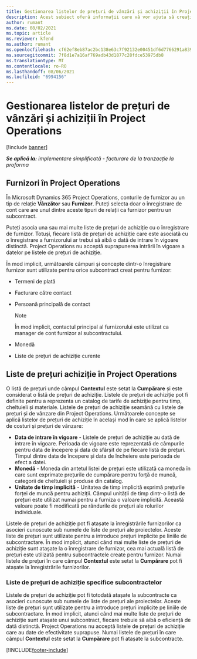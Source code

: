 ```yaml
---
title: Gestionarea listelor de prețuri de vânzări și achiziții în Project Operations
description: Acest subiect oferă informații care vă vor ajuta să creați și să întrețineți datele furnizorilor și listele de prețuri de achiziție pentru subcontractare.
author: rumant
ms.date: 08/02/2021
ms.topic: article
ms.reviewer: kfend
ms.author: rumant
ms.openlocfilehash: cf62ef8eb87ac2bc138e63c7f92132e00451df6d7766291a8399a94a070799ab
ms.sourcegitcommit: 7f8d1e7a16af769adb43d1877c28fdce53975db8
ms.translationtype: MT
ms.contentlocale: ro-RO
ms.lasthandoff: 08/06/2021
ms.locfileid: "6994156"
---
```

# <a name="vendor-and-purchase-price-list-management-in-project-operations"></a>Gestionarea listelor de prețuri de vânzări și achiziții în Project Operations

[!include [banner](../../includes/dataverse-preview.md)]

_**Se aplică la:** implementare simplificată - facturare de la tranzacție la proforma_

## <a name="vendors-in-project-operations"></a>Furnizori în Project Operations

În Microsoft Dynamics 365 Project Operations, conturile de furnizor au un tip de relație **Vânzător** sau **Furnizor**. Puteți selecta doar o înregistrare de cont care are unul dintre aceste tipuri de relații ca furnizor pentru un subcontract.

Puteți asocia una sau mai multe liste de prețuri de achiziție cu o înregistrare de furnizor. Totuși, fiecare listă de prețuri de achiziție care este asociată cu o înregistrare a furnizorului ar trebui să aibă o dată de intrare în vigoare distinctă. Project Operations nu acceptă suprapunerea intrării în vigoare a datelor pe listele de prețuri de achiziție.

În mod implicit, următoarele câmpuri și concepte dintr-o înregistrare furnizor sunt utilizate pentru orice subcontract creat pentru furnizor:

- Termeni de plată
- Facturare către contact
- Persoană principală de contact

    > [!NOTE]
    > În mod implicit, contactul principal al furnizorului este utilizat ca manager de cont furnizor al subcontractului.

- Monedă
- Liste de prețuri de achiziție curente

## <a name="purchase-price-lists-in-project-operations"></a>Liste de prețuri achiziție în Project Operations

O listă de prețuri unde câmpul **Contextul** este setat la **Cumpărare** și este considerat o listă de prețuri de achiziție. Listele de prețuri de achiziție pot fi definite pentru a reprezenta un catalog de tarife de achiziție pentru timp, cheltuieli și materiale. Listele de prețuri de achiziție seamănă cu listele de prețuri și de vânzare din Project Operations. Următoarele concepte se aplică listelor de prețuri de achiziție în același mod în care se aplică listelor de costuri și prețuri de vânzare:

- **Data de intrare în vigoare** - Listele de prețuri de achiziție au dată de intrare în vigoare. Perioada de vigoare este reprezentată de câmpurile pentru data de începere și data de sfârșit de pe fiecare listă de prețuri. Timpul dintre data de începere și data de încheiere este perioada de efect a datei.
- **Monedă** - Moneda din antetul listei de prețuri este utilizată ca moneda în care sunt exprimate prețurile de cumpărare pentru forță de muncă, categorii de cheltuieli și produse din catalog.
- **Unitate de timp implicită** - Unitatea de timp implicită exprimă prețurile forței de muncă pentru achiziții. Câmpul unității de timp dintr-o listă de prețuri este utilizat numai pentru a furniza o valoare implicită. Această valoare poate fi modificată pe rândurile de prețuri ale rolurilor individuale.

Listele de prețuri de achiziție pot fi atașate la înregistrările furnizorilor ca asocieri cunoscute sub numele de liste de prețuri ale proiectelor. Aceste liste de prețuri sunt utilizate pentru a introduce prețuri implicite pe liniile de subcontractare. În mod implicit, atunci când mai multe liste de prețuri de achiziție sunt atașate la o înregistrare de furnizor, cea mai actuală listă de prețuri este utilizată pentru subcontractele create pentru furnizor. Numai listele de prețuri în care câmpul **Contextul** este setat la **Cumpărare** pot fi atașate la înregistrările furnizorilor.

### <a name="subcontract-specific-purchase-price-lists"></a>Liste de prețuri de achiziție specifice subcontractelor

Listele de prețuri de achiziție pot fi totodată atașate la subcontracte ca asocieri cunoscute sub numele de liste de prețuri ale proiectelor. Aceste liste de prețuri sunt utilizate pentru a introduce prețuri implicite pe liniile de subcontractare. În mod implicit, atunci când mai multe liste de prețuri de achiziție sunt atașate unui subcontract, fiecare trebuie să aibă o eficiență de dată distinctă. Project Operations nu acceptă listele de prețuri de achiziție care au date de efectivitate suprapuse. Numai listele de prețuri în care câmpul **Contextul** este setat la **Cumpărare** pot fi atașate la subcontracte.

[!INCLUDE[footer-include](../../includes/footer-banner.md)]
